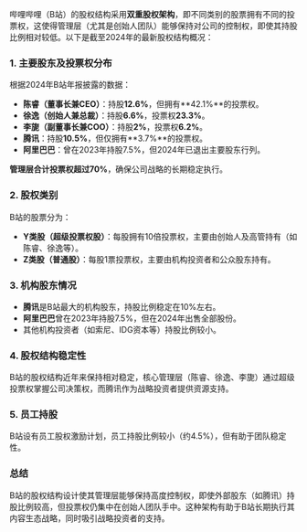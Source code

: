 哔哩哔哩（B站）的股权结构采用**双重股权架构**，即不同类别的股票拥有不同的投票权，这使得管理层（尤其是创始人团队）能够保持对公司的控制权，即使其持股比例相对较低。以下是截至2024年的最新股权结构概况：

### **1. 主要股东及投票权分布**
根据2024年B站年报披露的数据：
- **陈睿（董事长兼CEO）**：持股**12.6%**，但拥有**42.1%**的投票权。
- **徐逸（创始人兼总裁）**：持股**6.6%**，投票权**23.3%**。
- **李旎（副董事长兼COO）**：持股**2%**，投票权**6.2%**。
- **腾讯**：持股**10.5%**，但仅拥有**3.7%**的投票权。
- **阿里巴巴**：曾在2023年持股7.5%，但2024年已退出主要股东行列。

**管理层合计投票权超过70%**，确保公司战略的长期稳定执行。

### **2. 股权类别**
B站的股票分为：
- **Y类股（超级投票权股）**：每股拥有10倍投票权，主要由创始人及高管持有（如陈睿、徐逸等）。
- **Z类股（普通股）**：每股1票投票权，主要由机构投资者和公众股东持有。

### **3. 机构股东情况**
- **腾讯**是B站最大的机构股东，持股比例稳定在10%左右。
- **阿里巴巴**曾在2023年持股7.5%，但在2024年出售全部股份。
- 其他机构投资者（如索尼、IDG资本等）持股比例较小。

### **4. 股权结构稳定性**
B站的股权结构近年来保持相对稳定，核心管理层（陈睿、徐逸、李旎）通过超级投票权掌握公司决策权，而腾讯作为战略投资者提供资源支持。

### **5. 员工持股**
B站设有员工股权激励计划，员工持股比例较小（约4.5%），但有助于团队稳定性。

### **总结**
B站的股权结构设计使其管理层能够保持高度控制权，即使外部股东（如腾讯）持股比例较高，但投票权仍集中在创始人团队手中。这种架构有助于B站长期执行其内容生态战略，同时吸引战略投资者的支持。